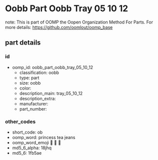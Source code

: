 # Oobb Part Oobb Tray 05 10 12  

note: This is part of OOMP the Oopen Organization Method For Parts. For more details: https://github.com/oomlout/oomp_base

##  part details





### id
* oomp_id: oobb_part_oobb_tray_05_10_12
  * classification: oobb
  * type: part
  * size: oobb
  * color: 
  * description_main: tray_05_10_12
  * description_extra: 
  * manufacturer: 
  * part_number: 

### other_codes
* short_code: ob
* oomp_word: princess tea jeans
* oomp_word_emoji :princess: :tea: :jeans:
* md5_6_alpha: 18jhq
* md5_6: 1fb5ae
